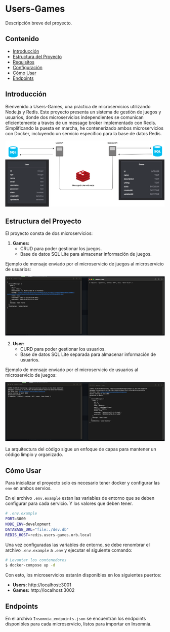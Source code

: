 # Users-Games

Descripción breve del proyecto.

## Contenido

- [Introducción](#introducción)
- [Estructura del Proyecto](#estructura-del-proyecto)
- [Requisitos](#requisitos)
- [Configuración](#configuración)
- [Cómo Usar](#cómo-usar)
- [Endpoints](#endpoints)

## Introducción

Bienvenido a Users-Games, una práctica de microservicios utilizando Node.js y Redis. Este proyecto presenta un sistema de gestión de juegos y usuarios, donde dos microservicios independientes se comunican eficientemente a través de un message broker implementado con Redis. Simplificando la puesta en marcha, he contenerizado ambos microservicios con Docker, incluyendo un servicio específico para la base de datos Redis.

![Users-Games](./diagram.dio.png)

## Estructura del Proyecto

El proyecto consta de dos microservicios:

1. **Games:**
    - CRUD para poder gestionar los juegos.
    - Base de datos SQL Lite para almacenar información de juegos.

Ejemplo de mensaje enviado por el microservicio de juegos al microservicio de usuarios:

![Games](./game-to-user.message.png)

2. **User:**
    - CURD para poder gestionar los usuarios.
    - Base de datos SQL Lite separada para almacenar información de usuarios.

Ejemplo de mensaje enviado por el microservicio de usuarios al microservicio de juegos:

![Users](./user-to-games.message.png)

La arquitectura del código sigue un enfoque de capas para mantener un código limpio y organizado.

## Cómo Usar
Para inicializar el proyecto solo es necesario tener docker y configurar las `env` en ambos servios.

En el archivo `.env.example` estan las variables de entorno que se deben configurar para cada servicio. Y los valores que deben tener.

```bash
# .env.example
PORT=3000
NODE_ENV=development
DATABASE_URL="file:./dev.db"
REDIS_HOST=redis.users-games.orb.local

```
Una vez configuradas las variables de entorno, se debe renombrar el archivo `.env.example` a `.env` y ejecutar el siguiente comando:

```bash
# Levantar los contenedores
$ docker-compose up -d
```

Con esto, los microservicios estarán disponibles en los siguientes puertos:

- **Users:** http://localhost:3001
- **Games:** http://localhost:3002

## Endpoints
En el archivo `Insomnia_endpoints.json` se encuentran los endpoints disponibles para cada microservicio, listos para importar en Insomnia.